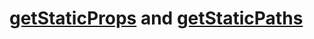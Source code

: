 # <a href="https://nextjs.org/docs/pages/building-your-application/data-fetching/get-static-props" target="_blank">getStaticProps</a> and <a href="https://nextjs.org/docs/pages/building-your-application/data-fetching/get-static-paths"  target="_blank">getStaticPaths</a>
